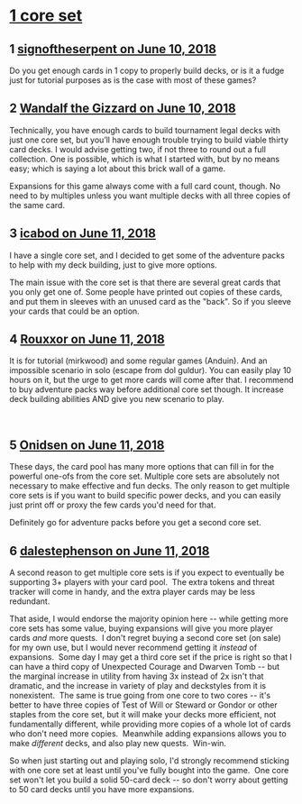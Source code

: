 # [1 core set](https://community.fantasyflightgames.com/topic/277579-1-core-set/)

## 1 [signoftheserpent on June 10, 2018](https://community.fantasyflightgames.com/topic/277579-1-core-set/?do=findComment&comment=3368997)

Do you get enough cards in 1 copy to properly build decks, or is it a fudge just for tutorial purposes as is the case with most of these games?

## 2 [Wandalf the Gizzard on June 10, 2018](https://community.fantasyflightgames.com/topic/277579-1-core-set/?do=findComment&comment=3369010)

Technically, you have enough cards to build tournament legal decks with just one core set, but you’ll have enough trouble trying to build viable thirty card decks. I would advise getting two, if not three to round out a full collection. One is possible, which is what I started with, but by no means easy; which is saying a lot about this brick wall of a game.

Expansions for this game always come with a full card count, though. No need to by multiples unless you want multiple decks with all three copies of the same card.

## 3 [icabod on June 11, 2018](https://community.fantasyflightgames.com/topic/277579-1-core-set/?do=findComment&comment=3369075)

I have a single core set, and I decided to get some of the adventure packs to help with my deck building, just to give more options.

The main issue with the core set is that there are several great cards that you only get one of. Some people have printed out copies of these cards, and put them in sleeves with an unused card as the "back". So if you sleeve your cards that could be an option.

## 4 [Rouxxor on June 11, 2018](https://community.fantasyflightgames.com/topic/277579-1-core-set/?do=findComment&comment=3369114)

It is for tutorial (mirkwood) and some regular games (Anduin). And an impossible scenario in solo (escape from dol guldur). You can easily play 10 hours on it, but the urge to get more cards will come after that. I recommend to buy adventure packs way before additional core set though. It increase deck building abilities AND give you new scenario to play.

 

## 5 [Onidsen on June 11, 2018](https://community.fantasyflightgames.com/topic/277579-1-core-set/?do=findComment&comment=3369176)

These days, the card pool has many more options that can fill in for the powerful one-ofs from the core set. Multiple core sets are absolutely not necessary to make effective and fun decks. The only reason to get multiple core sets is if you want to build specific power decks, and you can easily just print off or proxy the few cards you'd need for that.

Definitely go for adventure packs before you get a second core set.

## 6 [dalestephenson on June 11, 2018](https://community.fantasyflightgames.com/topic/277579-1-core-set/?do=findComment&comment=3369610)

A second reason to get multiple core sets is if you expect to eventually be supporting 3+ players with your card pool.  The extra tokens and threat tracker will come in handy, and the extra player cards may be less redundant.

That aside, I would endorse the majority opinion here -- while getting more core sets has some value, buying expansions will give you more player cards *and* more quests.  I don't regret buying a second core set (on sale) for my own use, but I would never recommend getting it *instead* of expansions.  Some day I may get a third core set if the price is right so that I can have a third copy of Unexpected Courage and Dwarven Tomb -- but the marginal increase in utility from having 3x instead of 2x isn't that dramatic, and the increase in variety of play and deckstyles from it is nonexistent.  The same is true going from one core to two cores -- it's better to have three copies of Test of Will or Steward or Gondor or other staples from the core set, but it will make your decks more efficient, not fundamentally different, while providing more copies of a whole lot of cards who don't need more copies.  Meanwhile adding expansions allows you to make *different* decks, and also play new quests.  Win-win.

So when just starting out and playing solo, I'd strongly recommend sticking with one core set at least until you've fully bought into the game.  One core set won't let you build a solid 50-card deck -- so don't worry about getting to 50 card decks until you have more expansions.

